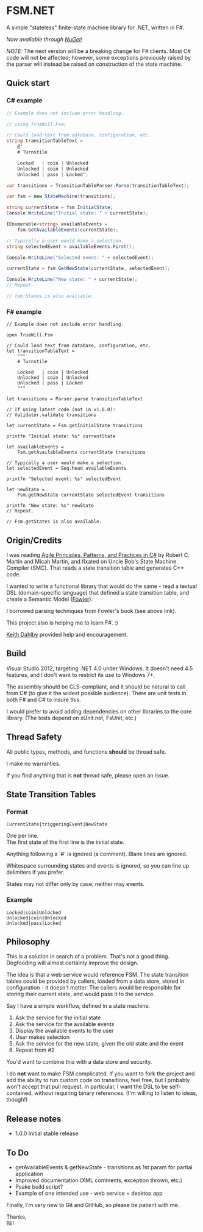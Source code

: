 FSM.NET
=======

A simple &quot;stateless&quot; finite-state machine library for .NET, written in F#.

*Now available through [NuGet](https://nuget.org/packages/FSM.NET/)!*

*NOTE:* The next version will be a breaking change for F# clients.
Most C# code will not be affected; however, some exceptions previously raised
by the parser will instead be raised on construction of the state machine.

## Quick start

### C# example

```C#
// Example does not include error handling.

// using TrueWill.Fsm;

// Could load text from database, configuration, etc.
string transitionTableText =
    @"
    # Turnstile

    Locked   | coin | Unlocked
    Unlocked | coin | Unlocked
    Unlocked | pass | Locked";

var transitions = TransitionTableParser.Parse(transitionTableText);

var fsm = new StateMachine(transitions);

string currentState = fsm.InitialState;
Console.WriteLine("Initial state: " + currentState);

IEnumerable<string> availableEvents =
    fsm.GetAvailableEvents(currentState);

// Typically a user would make a selection.
string selectedEvent = availableEvents.First();

Console.WriteLine("Selected event: " + selectedEvent);

currentState = fsm.GetNewState(currentState, selectedEvent);

Console.WriteLine("New state: " + currentState);
// Repeat.

// fsm.States is also available.
```

### F# example
```F#
// Example does not include error handling.

open TrueWill.Fsm

// Could load text from database, configuration, etc.
let transitionTableText =
    """
    # Turnstile

    Locked   | coin | Unlocked
    Unlocked | coin | Unlocked
    Unlocked | pass | Locked
    """

let transitions = Parser.parse transitionTableText

// If using latest code (not in v1.0.0):
// Validator.validate transitions

let currentState = Fsm.getInitialState transitions

printfn "Initial state: %s" currentState

let availableEvents =
    Fsm.getAvailableEvents currentState transitions

// Typically a user would make a selection.
let selectedEvent = Seq.head availableEvents

printfn "Selected event: %s" selectedEvent

let newState =
    Fsm.getNewState currentState selectedEvent transitions

printfn "New state: %s" newState
// Repeat.

// Fsm.getStates is also available.
```

## Origin/Credits

I was reading
[Agile Principles, Patterns, and Practices in C#](http://www.amazon.com/Agile-Principles-Patterns-Practices-C/dp/0131857258)
by Robert C. Martin and Micah Martin, and fixated on Uncle Bob's
State Machine Compiler (SMC). That reads a state transition table and
generates C++ code.

I wanted to write a functional library that would do the same - read
a textual DSL (domain-specific language) that defined a state transition table,
and create a Semantic Model ([Fowler](http://martinfowler.com/books/dsl.html)).

I borrowed parsing techniques from Fowler's book (see above link).

This project also is helping me to learn F#. :) 

[Keith Dahlby](https://twitter.com/dahlbyk) provided help and encouragement.

## Build

Visual Studio 2012, targeting .NET 4.0 under Windows. It doesn't need 4.5
features, and I don't want to restrict its use to Windows 7+.

The assembly should be CLS-compliant, and it should be natural to call from
C# (to give it the widest possible audience). There are unit tests in both
F# and C# to insure this.

I would prefer to avoid adding dependencies on other libraries to the core
library. (The tests depend on xUnit.net, FsUnit, etc.)

## Thread Safety

All public types, methods, and functions **should** be thread safe.

I make no warranties.

If you find anything that is **not** thread safe, please open an issue.

## State Transition Tables

### Format

    CurrentState|triggeringEvent|NewState

One per line.  
The first state of the first line is the initial state.

Anything following a '#' is ignored (a comment).
Blank lines are ignored.

Whitespace surrounding states and events is ignored, so you can line up
delimiters if you prefer.

States may not differ only by case; neither may events.

### Example

    Locked|coin|Unlocked
    Unlocked|coin|Unlocked
    Unlocked|pass|Locked

## Philosophy

This is a solution in search of a problem. That's not a good thing.
Dogfooding will almost certainly improve the design.

The idea is that a web service would reference FSM. The state transition
tables could be provided by callers, loaded from a data store, stored in
configuration - it doesn't matter. The callers would be responsible for
storing their current state, and would pass it to the service.

Say I have a simple workflow, defined in a state machine.

1. Ask the service for the initial state
2. Ask the service for the available events
3. Display the available events to the user
4. User makes selection
5. Ask the service for the new state, given the old state and the event
6. Repeat from #2

You'd want to combine this with a data store and security.

I do **not** want to make FSM complicated. If you want to fork the project
and add the ability to run custom code on transitions, feel free, but I
probably won't accept that pull request. In particular, I want the DSL to
be self-contained, without requiring binary references. (I'm willing to
listen to ideas, though!)

## Release notes

+ 1.0.0 Initial stable release

## To Do

+ getAvailableEvents & getNewState - transitions as 1st param for partial application
+ Improved documentation (XML comments, exception thrown, etc.)
+ Psake build script?
+ Example of one intended use - web service + desktop app

Finally, I'm very new to Git and GitHub, so please be patient with me.

Thanks,  
Bill
